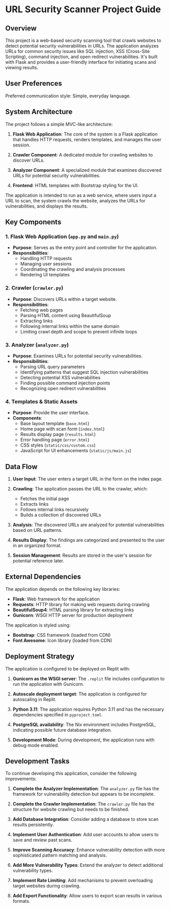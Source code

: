 # URL Security Scanner Project Guide

## Overview

This project is a web-based security scanning tool that crawls websites to detect potential security vulnerabilities in URLs. The application analyzes URLs for common security issues like SQL injection, XSS (Cross-Site Scripting), command injection, and open redirect vulnerabilities. It's built with Flask and provides a user-friendly interface for initiating scans and viewing results.

## User Preferences

Preferred communication style: Simple, everyday language.

## System Architecture

The project follows a simple MVC-like architecture:

1. **Flask Web Application**: The core of the system is a Flask application that handles HTTP requests, renders templates, and manages the user session.

2. **Crawler Component**: A dedicated module for crawling websites to discover URLs.

3. **Analyzer Component**: A specialized module that examines discovered URLs for potential security vulnerabilities.

4. **Frontend**: HTML templates with Bootstrap styling for the UI.

The application is intended to run as a web service, where users input a URL to scan, the system crawls the website, analyzes the URLs for vulnerabilities, and displays the results.

## Key Components

### 1. Flask Web Application (`app.py` and `main.py`)

- **Purpose**: Serves as the entry point and controller for the application.
- **Responsibilities**:
  - Handling HTTP requests
  - Managing user sessions
  - Coordinating the crawling and analysis processes
  - Rendering UI templates

### 2. Crawler (`crawler.py`)

- **Purpose**: Discovers URLs within a target website.
- **Responsibilities**:
  - Fetching web pages
  - Parsing HTML content using BeautifulSoup
  - Extracting links
  - Following internal links within the same domain
  - Limiting crawl depth and scope to prevent infinite loops

### 3. Analyzer (`analyzer.py`)

- **Purpose**: Examines URLs for potential security vulnerabilities.
- **Responsibilities**:
  - Parsing URL query parameters
  - Identifying patterns that suggest SQL injection vulnerabilities
  - Detecting potential XSS vulnerabilities
  - Finding possible command injection points
  - Recognizing open redirect vulnerabilities

### 4. Templates & Static Assets

- **Purpose**: Provide the user interface.
- **Components**:
  - Base layout template (`base.html`)
  - Home page with scan form (`index.html`)
  - Results display page (`results.html`)
  - Error handling page (`error.html`)
  - CSS styles (`static/css/custom.css`)
  - JavaScript for UI enhancements (`static/js/main.js`)

## Data Flow

1. **User Input**: The user enters a target URL in the form on the index page.

2. **Crawling**: The application passes the URL to the crawler, which:
   - Fetches the initial page
   - Extracts links
   - Follows internal links recursively
   - Builds a collection of discovered URLs

3. **Analysis**: The discovered URLs are analyzed for potential vulnerabilities based on URL patterns.

4. **Results Display**: The findings are categorized and presented to the user in an organized format.

5. **Session Management**: Results are stored in the user's session for potential reference later.

## External Dependencies

The application depends on the following key libraries:

- **Flask**: Web framework for the application
- **Requests**: HTTP library for making web requests during crawling
- **BeautifulSoup4**: HTML parsing library for extracting links
- **Gunicorn**: WSGI HTTP server for production deployment

The application is styled using:
- **Bootstrap**: CSS framework (loaded from CDN)
- **Font Awesome**: Icon library (loaded from CDN)

## Deployment Strategy

The application is configured to be deployed on Replit with:

1. **Gunicorn as the WSGI server**: The `.replit` file includes configuration to run the application with Gunicorn.

2. **Autoscale deployment target**: The application is configured for autoscaling in Replit.

3. **Python 3.11**: The application requires Python 3.11 and has the necessary dependencies specified in `pyproject.toml`.

4. **PostgreSQL availability**: The Nix environment includes PostgreSQL, indicating possible future database integration.

5. **Development Mode**: During development, the application runs with debug mode enabled.

## Development Tasks

To continue developing this application, consider the following improvements:

1. **Complete the Analyzer Implementation**: The `analyzer.py` file has the framework for vulnerability detection but appears to be incomplete.

2. **Complete the Crawler Implementation**: The `crawler.py` file has the structure for website crawling but needs to be finished.

3. **Add Database Integration**: Consider adding a database to store scan results persistently.

4. **Implement User Authentication**: Add user accounts to allow users to save and review past scans.

5. **Improve Scanning Accuracy**: Enhance vulnerability detection with more sophisticated pattern matching and analysis.

6. **Add More Vulnerability Types**: Extend the analyzer to detect additional vulnerability types.

7. **Implement Rate Limiting**: Add mechanisms to prevent overloading target websites during crawling.

8. **Add Export Functionality**: Allow users to export scan results in various formats.